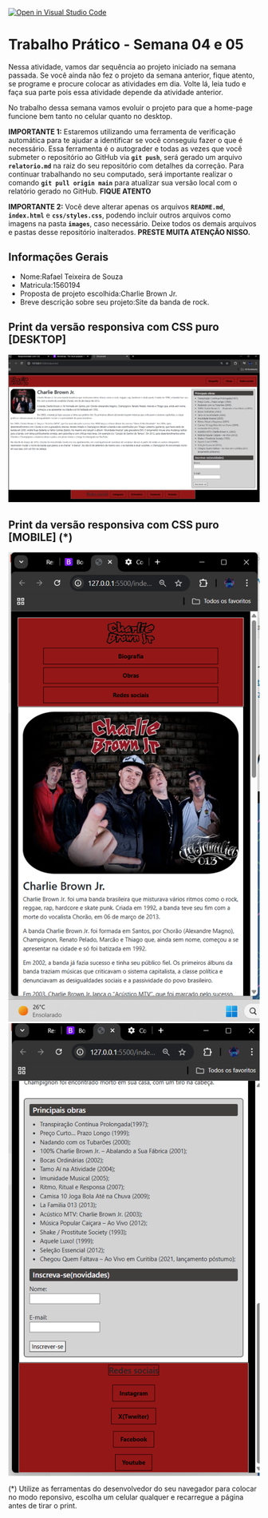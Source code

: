 [![Open in Visual Studio Code](https://classroom.github.com/assets/open-in-vscode-2e0aaae1b6195c2367325f4f02e2d04e9abb55f0b24a779b69b11b9e10269abc.svg)](https://classroom.github.com/online_ide?assignment_repo_id=20343340&assignment_repo_type=AssignmentRepo)
# Trabalho Prático - Semana 04 e 05

Nessa atividade, vamos dar sequência ao projeto iniciado na semana passada. Se você ainda não fez o projeto da semana anterior, fique atento, se programe e procure colocar as atividades em dia. Volte lá, leia tudo e faça sua parte pois essa atividade depende da atividade anterior.

No trabalho dessa semana vamos evoluir o projeto para que a home-page funcione bem tanto no celular quanto no desktop.

**IMPORTANTE 1:** Estaremos utilizando uma ferramenta de verificação automática para te ajudar a identificar se você conseguiu fazer o que é necessário. Essa ferramenta é o autograder e todas as vezes que você submeter o repositório ao GitHub via **`git push`**, será gerado um arquivo **`relatorio.md`** na raiz do seu repositório com detalhes da correção. Para continuar trabalhando no seu computado, será importante realizar o comando **`git pull origin main`** para atualizar sua versão local com o relatório gerado no GitHub. **FIQUE ATENTO**

**IMPORTANTE 2:** Você deve alterar apenas os arquivos **`README.md`**, **`index.html`** e **`css/styles.css`**, podendo incluir outros arquivos como imagens na pasta **`images`**, caso necessário. Deixe todos os demais arquivos e pastas desse repositório inalterados. **PRESTE MUITA ATENÇÃO NISSO.**

## Informações Gerais

- Nome:Rafael Teixeira de Souza
- Matricula:1560194
- Proposta de projeto escolhida:Charlie Brown Jr.
- Breve descrição sobre seu projeto:Site da banda de rock.

## Print da versão responsiva com CSS puro [DESKTOP]

![alt text](image.png)

## Print da versão responsiva com CSS puro [MOBILE] (*)

![alt text](image-1.png)
![alt text](image-2.png)


(*) Utilize as ferramentas do desenvolvedor do seu navegador para colocar no modo reponsivo, escolha um celular qualquer e recarregue a página antes de tirar o print. 